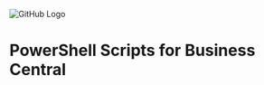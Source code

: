 ![GitHub Logo](/images/muskrat-rodent-besides-a-river.jpg)

<h1>PowerShell Scripts for Business Central</h1>



